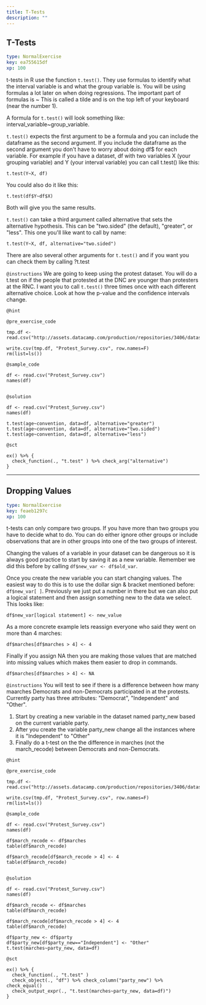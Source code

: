 ```yaml
---
title: T-Tests
description: ""
---
```


## T-Tests

```yaml
type: NormalExercise
key: ea755615df
xp: 100
```

t-tests in R use the function `t.test()`. They use formulas to identify what the interval variable is and what the group variable is. You will be using formulas a lot later on when doing regressions. The important part of formulas is ~ This is called a tilde and is on the top left of your keyboard (near the number 1). 

A formula for `t.test()` will look something like: interval_variable~group_variable. 

`t.test()` expects the first argument to be a formula and you can include the dataframe as the second argument. If you include the dataframe as the second argument you don't have to worry about doing df$ for each variable. For example if you have a dataset, df with two variables X (your grouping variable) and Y (your interval variable) you can call t.test() like this: 

```
t.test(Y~X, df) 

```

You could also do it like this:

```
t.test(df$Y~df$X)

```

Both will give you the same results.   


`t.test()` can take a third argument called alternative that sets the alternative hypothesis. This can be "two.sided" (the default), "greater", or "less". This one you'll like want to call by name:

```
t.test(Y~X, df, alternative="two.sided")

```

There are also several other arguments for `t.test()` and if you want you can check them by calling ?t.test

`@instructions`
We are going to keep using the protest dataset. You will do a t.test on if the people that protested at the DNC are younger than protesters at the RNC. I want you to call `t.test()` three times once with each different alternative choice. Look at how the p-value and the confidence intervals change.

`@hint`


`@pre_exercise_code`
```{r}
tmp.df <- read.csv("http://assets.datacamp.com/production/repositories/3406/datasets/41ae7a219de8ed396ebf3d49e6561a03fe27541a/protest_survey.csv")

write.csv(tmp.df, "Protest_Survey.csv", row.names=F)
rm(list=ls())

```

`@sample_code`
```{r}
df <- read.csv("Protest_Survey.csv")
names(df) 


```

`@solution`
```{r}
df <- read.csv("Protest_Survey.csv")
names(df) 

t.test(age~convention, data=df, alternative="greater")
t.test(age~convention, data=df, alternative="two.sided")
t.test(age~convention, data=df, alternative="less")
```

`@sct`
```{r}
ex() %>% {
  check_function(., "t.test" ) %>% check_arg("alternative")
}
```

---

## Dropping Values

```yaml
type: NormalExercise
key: feaeb1297c
xp: 100
```

t-tests can only compare two groups. If you have more than two groups you have to decide what to do. You can do either ignore other groups or include observations that are in other groups into one of the two groups of interest. 

Changing the values of a variable in your dataset can be dangerous so it is always good practice to start by saving it as a new variable. Remember we did this before by calling `df$new_var <- df$old_var`. 

Once you create the new variable you can start changing values. The easiest way to do this is to use the dollar sign & bracket mentioned before: `df$new_var[ ]`. Previously we just put a number in there but we can also put a logical statement and then assign something new to the data we select. This looks like:

```
df$new_var[logical statement] <- new_value 
```

As a more concrete example lets reassign everyone who said they went on more than 4 marches:

```
df$marches[df$marches > 4] <- 4
```

Finally if you assign NA then you are making those values that are matched into missing values which makes them easier to drop in commands.

```
df$marches[df$marches > 4] <- NA
```

`@instructions`
You will test to see if there is a difference between how many maarches Democrats and non-Democrats participated in at the protests. Currently party has three attributes: "Democrat", "Independent" and "Other". 

1. Start by creating a new variable in the dataset named party_new based on the current variable party. 
2. After you create the variable party_new change all the instances where it is "Independent" to "Other"
3. Finally do a t-test on the the difference in marches (not the march_recode) between Democrats and non-Democrats.

`@hint`


`@pre_exercise_code`
```{r}
tmp.df <- read.csv("http://assets.datacamp.com/production/repositories/3406/datasets/41ae7a219de8ed396ebf3d49e6561a03fe27541a/protest_survey.csv")

write.csv(tmp.df, "Protest_Survey.csv", row.names=F)
rm(list=ls())

```

`@sample_code`
```{r}
df <- read.csv("Protest_Survey.csv")
names(df) 

df$march_recode <- df$marches
table(df$march_recode)

df$march_recode[df$march_recode > 4] <- 4
table(df$march_recode)


```

`@solution`
```{r}
df <- read.csv("Protest_Survey.csv")
names(df) 

df$march_recode <- df$marches
table(df$march_recode)

df$march_recode[df$march_recode > 4] <- 4
table(df$march_recode)

df$party_new <- df$party
df$party_new[df$party_new=="Independent"] <- "Other"
t.test(marches~party_new, data=df)
```

`@sct`
```{r}
ex() %>% {
  check_function(., "t.test" )
  check_object(., "df") %>% check_column("party_new") %>% check_equal()
  check_output_expr(., "t.test(marches~party_new, data=df)")
}
```
